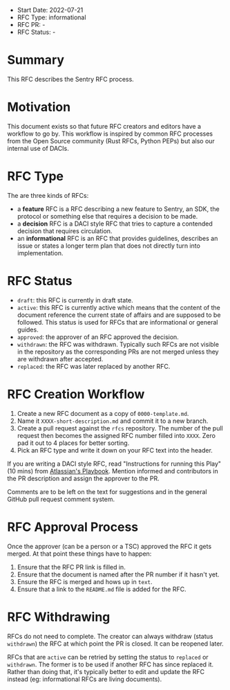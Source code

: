 * Start Date: 2022-07-21
* RFC Type: informational
* RFC PR: -
* RFC Status: -

# Summary

This RFC describes the Sentry RFC process.

# Motivation

This document exists so that future RFC creators and editors have a workflow to go by.  This workflow is inspired by
common RFC processes from the Open Source community (Rust RFCs, Python PEPs) but also our internal use of DACIs.

# RFC Type

The are three kinds of RFCs:

* a **feature** RFC is a RFC describing a new feature to Sentry, an SDK, the protocol or something else that requires a decision to be made.
* a **decision** RFC is a DACI style RFC that tries to capture a contended decision that requires circulation.
* an **informational** RFC is an RFC that provides guidelines, describes an issue or states a longer term plan that does not directly turn into implementation.

# RFC Status

* `draft`: this RFC is currently in draft state.
* `active`: this RFC is currently active which means that the content of the document reference the current state of affairs and are supposed to be followed.
  This status is used for RFCs that are informational or general guides.
* `approved`: the approver of an RFC approved the decision.
* `withdrawn`: the RFC was withdrawn.  Typically such RFCs are not visible in the repository as the corresponding PRs are not merged unless they are withdrawn after accepted.
* `replaced`: the RFC was later replaced by another RFC.

# RFC Creation Workflow

1. Create a new RFC document as a copy of `0000-template.md`.
2. Name it `XXXX-short-description.md` and commit it to a new branch.
3. Create a pull request against the `rfcs` repository.  The number of the pull request then
   becomes the assigned RFC number filled into `XXXX`.  Zero pad it out to 4 places for better sorting.
4. Pick an RFC type and write it down on your RFC text into the header.

If you are writing a DACI style RFC, read "Instructions for running this Play" (10 mins) from
[Atlassian's Playbook](https://www.atlassian.com/team-playbook/plays/daci).  Mention informed and contributors in the PR
description and assign the approver to the PR.

Comments are to be left on the text for suggestions and in the general GitHub pull request comment system.

# RFC Approval Process

Once the approver (can be a person or a TSC) approved the RFC it gets merged.  At that point these things have to happen:

1. Ensure that the RFC PR link is filled in.
2. Ensure that the document is named after the PR number if it hasn't yet.
3. Ensure the RFC is merged and hows up in `text`.
4. Ensure that a link to the `README.md` file is added for the RFC.

# RFC Withdrawing

RFCs do not need to complete.  The creator can always withdraw (status `withdrawn`) the RFC at which point the PR is closed.  It can be reopened later.

RFCs that are `active` can be retried by setting the status to `replaced` or `withdrawn`.  The former is to be used if another RFC has since replaced it.
Rather than doing that, it's typically better to edit and update the RFC instead (eg: informational RFCs are living documents).
